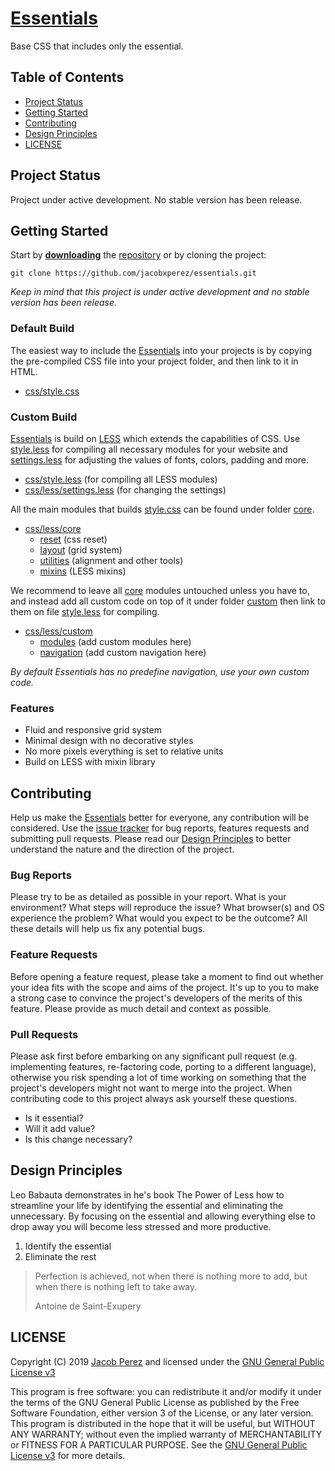 # [Essentials](https://jacobxperez.github.io/essentials/)

Base CSS that includes only the essential.

## Table of Contents

* [Project Status](#project-status)
* [Getting Started](#getting-started)
* [Contributing](#contributing)
* [Design Principles](#design-principles)
* [LICENSE](#license)

## Project Status

Project under active development. No stable version has been release.

## Getting Started

Start by **[downloading](https://github.com/jacobxperez/essentials/archive/master.zip)** the [repository](https://github.com/jacobxperez/essentials) or by cloning the project:

	git clone https://github.com/jacobxperez/essentials.git

*Keep in mind that this project is under active development and no stable version has been release.*

### Default Build

The easiest way to include the [Essentials](https://jacobxperez.github.io/essentials/) into your projects is by copying the pre-compiled CSS file into your project folder, and then link to it in HTML.

* [css/style.css](https://github.com/jacobxperez/essentials/blob/master/css/style.css)

### Custom Build

[Essentials](https://jacobxperez.github.io/essentials/) is build on [LESS](http://lesscss.org/) which extends the capabilities of CSS. Use [style.less](https://github.com/jacobxperez/essentials/blob/master/css/style.less) for compiling all necessary modules for your website and [settings.less](https://github.com/jacobxperez/essentials/blob/master/css/less/settings.less) for adjusting the values of fonts, colors, padding and more.

* [css/style.less](https://github.com/jacobxperez/essentials/blob/master/css/style.less) (for compiling all LESS modules)
* [css/less/settings.less](https://github.com/jacobxperez/essentials/blob/master/css/less/settings.less) (for changing the settings)

All the main modules that builds [style.css](https://github.com/jacobxperez/essentials/blob/master/css/style.css) can be found under folder [core](https://github.com/jacobxperez/essentials/tree/master/css/less/core).

* [css/less/core](https://github.com/jacobxperez/essentials/tree/master/css/less/core)
	* [reset](https://github.com/jacobxperez/essentials/tree/master/css/less/core/reset) (css reset)
	* [layout](https://github.com/jacobxperez/essentials/tree/master/css/less/core/layout) (grid system)
	* [utilities](https://github.com/jacobxperez/essentials/tree/master/css/less/core/utilities) (alignment and other tools)
	* [mixins](https://github.com/jacobxperez/essentials/tree/master/css/less/core/mixins) (LESS mixins)

We recommend to leave all [core](https://github.com/jacobxperez/essentials/tree/master/css/less/core) modules untouched unless you have to, and instead add all custom code on top of it under folder [custom](https://github.com/jacobxperez/essentials/tree/master/css/less/custom) then link to them on file [style.less](https://github.com/jacobxperez/essentials/blob/master/css/style.less) for compiling.

* [css/less/custom](https://github.com/jacobxperez/essentials/tree/master/css/less/custom)
	* [modules](https://github.com/jacobxperez/essentials/tree/master/css/less/custom/modules) (add custom modules here)
	* [navigation](https://github.com/jacobxperez/essentials/tree/master/css/less/custom/navigation) (add custom navigation here)

*By default Essentials has no predefine navigation, use your own custom code.*

### Features

* Fluid and responsive grid system
* Minimal design with no decorative styles
* No more pixels everything is set to relative units
* Build on LESS with mixin library

## Contributing

Help us make the [Essentials](https://jacobxperez.github.io/essentials/) better for everyone, any contribution will be considered. Use the [issue tracker](https://github.com/jacobxperez/essentials/issues) for bug reports, features requests and submitting pull requests. Please read our [Design Principles](#design-principles) to better understand the nature and the direction of the project.

### Bug Reports

Please try to be as detailed as possible in your report. What is your environment? What steps will reproduce the issue? What browser(s) and OS experience the problem? What would you expect to be the outcome? All these details will help us fix any potential bugs.

### Feature Requests

Before opening a feature request, please take a moment to find out whether your idea fits with the scope and aims of the project. It's up to you to make a strong case to convince the project's developers of the merits of this feature. Please provide as much detail and context as possible.

### Pull Requests

Please ask first before embarking on any significant pull request (e.g. implementing features, re-factoring code, porting to a different language), otherwise you risk spending a lot of time working on something that the project's developers might not want to merge into the project. When contributing code to this project always ask yourself these questions.

* Is it essential?
* Will it add value?
* Is this change necessary?

## Design Principles

Leo Babauta demonstrates in he's book The Power of Less how to streamline your life by identifying the essential and eliminating the unnecessary. By focusing on the essential and allowing everything else to drop away you will become less stressed and more productive.

1. Identify the essential
2. Eliminate the rest

> Perfection is achieved, not when there is nothing more to add, but when there is nothing left to take away.
>
> Antoine de Saint-Exupery

## LICENSE

Copyright (C) 2019 [Jacob Perez](https://github.com/jacobxperez) and licensed under the [GNU General Public License v3](https://www.gnu.org/licenses/gpl-3.0.html)

This program is free software: you can redistribute it and/or modify
it under the terms of the GNU General Public License as published by
the Free Software Foundation, either version 3 of the License, or
any later version. This program is distributed in the hope that it will be useful,
but WITHOUT ANY WARRANTY; without even the implied warranty of
MERCHANTABILITY or FITNESS FOR A PARTICULAR PURPOSE. See the
[GNU General Public License v3](https://www.gnu.org/licenses/gpl-3.0.html) for more details.
